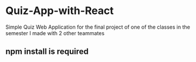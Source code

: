 # Quiz-App-with-React
Simple Quiz Web Application for the final project of one of the classes in the semester I made with 2 other teammates
## npm install is required
